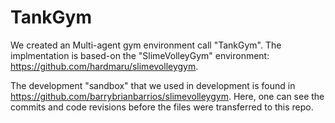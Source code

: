 # TankGym
We created an Multi-agent gym environment call "TankGym". The implmentation is based-on the "SlimeVolleyGym" environment: https://github.com/hardmaru/slimevolleygym.

The development "sandbox" that we used in development is found in https://github.com/barrybrianbarrios/slimevolleygym. Here, one can see the commits and code revisions before the files were transferred to this repo.
